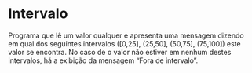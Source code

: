 # Intervalo
Programa que lê um valor qualquer e apresenta uma mensagem dizendo em qual dos seguintes intervalos ([0,25], (25,50], (50,75], (75,100]) este valor se encontra. No caso de o valor não estiver em nenhum destes intervalos, há a exibição da mensagem “Fora de intervalo”.
